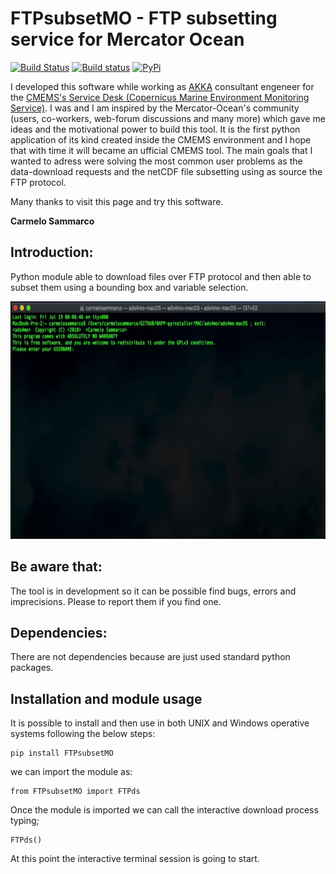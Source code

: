 # FTPsubsetMO - FTP subsetting service for Mercator Ocean

[![Build Status](https://travis-ci.com/carmelosammarco/FTPsubsetMO.png)](https://travis-ci.com/carmelosammarco/FTPsubsetMO) [![Build status](https://ci.appveyor.com/api/projects/status/y4glc7d7ccjb8diq?svg=true)](https://ci.appveyor.com/project/carmelosammarco/FTPsubsetMO) [![PyPi](https://img.shields.io/badge/PyPi-Project-yellow.svg)](https://pypi.org/project/FTPsubsetMO/) 

I developed this software while working as [AKKA](https://www.akka-technologies.com) consultant engeneer for the [CMEMS's Service Desk (Copernicus Marine Environment Monitoring Service)](http://marine.copernicus.eu). I was and I am inspired by the Mercator-Ocean's community (users, co-workers, web-forum discussions and many more) which gave me ideas and the motivational power to build this tool. It is the first python application of its kind created inside the CMEMS environment and I hope that with time it will became an ufficial CMEMS tool. The main goals that I wanted to adress were solving the most common user problems as the data-download requests and the netCDF file subsetting using as source the FTP protocol.

Many thanks to visit this page and try this software.

**Carmelo Sammarco**

## Introduction:

Python module able to download files over FTP protocol and then able to subset them using a bounding box and variable selection.

<p align="center">
  <img width="" height="380" src="DATA/FILE.gif">
</p>

## Be aware that:

The tool is in development so it can be possible find bugs, errors and imprecisions. Please to report them if you find one.

## Dependencies:

There are not dependencies because are just used standard python packages.

## Installation and module usage

It is possible to install and then use in both UNIX and Windows operative systems following the below steps:

```
pip install FTPsubsetMO
```
we can import the module as:

```
from FTPsubsetMO import FTPds
```
Once the module is imported we can call the interactive download process typing;

```
FTPds()
```

At this point the interactive terminal session is going to start. 

